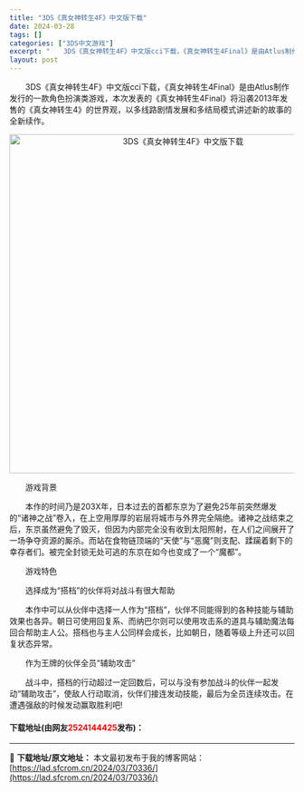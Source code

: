 ```yaml
---
title: "3DS《真女神转生4F》中文版下载"
date: 2024-03-28
tags: []
categories: ["3DS中文游戏"]
excerpt: "　　3DS《真女神转生4F》中文版cci下载，《真女神转生4Final》是由Atlus制作发行的一款角色扮演类游戏，本次发表的《真女神转生4Final》将沿袭2013年发售的《真女神转生4》的世界观，以多线路剧情发展和多结局模式讲述新的故事的全新续作。 　　游戏背景 　　本作的时间乃是203X年，日&hellip;"
layout: post
---
```


 <p>　　3DS《真女神转生4F》中文版cci下载，《真女神转生4Final》是由Atlus制作发行的一款角色扮演类游戏，本次发表的《真女神转生4Final》将沿袭2013年发售的《真女神转生4》的世界观，以多线路剧情发展和多结局模式讲述新的故事的全新续作。</p> <p align="center"><img align="" border="0" src="https://lad.sfcrom.cn/wp-content/uploads/2024/03/20240328_660549305d7fb.webp" width="598" alt="3DS《真女神转生4F》中文版下载" /></p> <p>　　游戏背景</p> <p>　　本作的时间乃是203X年，日本过去的首都东京为了避免25年前突然爆发的&ldquo;诸神之战&rdquo;卷入，在上空用厚厚的岩层将城市与外界完全隔绝。诸神之战结束之后，东京虽然避免了毁灭，但因为内部完全没有收到太阳照射，在人们之间展开了一场争夺资源的厮杀。而站在食物链顶端的&ldquo;天使&rdquo;与&ldquo;恶魔&rdquo;则支配、蹂躏着剩下的幸存者们。被完全封锁无处可逃的东京在如今也变成了一个&ldquo;魔都&rdquo;。</p> <p>　　游戏特色</p> <p>　　选择成为&ldquo;搭档&rdquo;的伙伴将对战斗有很大帮助</p> <p>　　本作中可以从伙伴中选择一人作为&ldquo;搭档&rdquo;，伙伴不同能得到的各种技能与辅助效果也各异。朝日可使用回复系、而纳巴尔则可以使用攻击系的道具与辅助魔法每回合帮助主人公。搭档也与主人公同样会成长，比如朝日，随着等级上升还可以回复状态异常。</p> <p>　　作为王牌的伙伴全员&ldquo;辅助攻击&rdquo;</p> <p>　　战斗中，搭档的行动超过一定回数后，可以与没有参加战斗的伙伴一起发动&ldquo;辅助攻击&rdquo;，使敌人行动取消，伙伴们接连发动技能，最后为全员连续攻击。在遭遇强敌的时候发动赢取胜利吧!</p> <p><h4>下载地址(由网友<font color="red">2524144425</font>发布)：</h4></p> 

---
📖 **下载地址/原文地址：** 本文最初发布于我的博客网站：[https://lad.sfcrom.cn/2024/03/70336/](https://lad.sfcrom.cn/2024/03/70336/)
